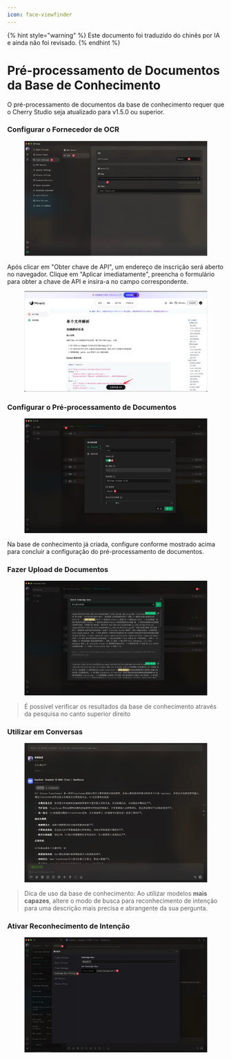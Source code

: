```yaml
---
icon: face-viewfinder
---
```


{% hint style="warning" %}
Este documento foi traduzido do chinês por IA e ainda não foi revisado.
{% endhint %}

# Pré-processamento de Documentos da Base de Conhecimento

O pré-processamento de documentos da base de conhecimento requer que o Cherry Studio seja atualizado para v1.5.0 ou superior.

### Configurar o Fornecedor de OCR

<figure><img src="../.gitbook/assets/CleanShot 2025-06-03 at 11.50.10@2x (1).jpg" alt=""><figcaption></figcaption></figure>

Após clicar em "Obter chave de API", um endereço de inscrição será aberto no navegador. Clique em "Aplicar imediatamente", preencha o formulário para obter a chave de API e insira-a no campo correspondente.

<figure><img src="../.gitbook/assets/CleanShot 2025-06-03 at 11.51.55@2x.jpg" alt=""><figcaption></figcaption></figure>

### Configurar o Pré-processamento de Documentos

<figure><img src="../.gitbook/assets/CleanShot 2025-06-03 at 20.01.03@2x.jpg" alt=""><figcaption></figcaption></figure>

Na base de conhecimento já criada, configure conforme mostrado acima para concluir a configuração do pré-processamento de documentos.

### Fazer Upload de Documentos

<figure><img src="../.gitbook/assets/CleanShot 2025-06-03 at 12.01.59@2x.jpg" alt=""><figcaption></figcaption></figure>

> É possível verificar os resultados da base de conhecimento através da pesquisa no canto superior direito

### Utilizar em Conversas

<figure><img src="../.gitbook/assets/CleanShot 2025-06-03 at 14.11.00@2x.jpg" alt=""><figcaption></figcaption></figure>

> Dica de uso da base de conhecimento: Ao utilizar modelos **mais capazes**, altere o modo de busca para reconhecimento de intenção para uma descrição mais precisa e abrangente da sua pergunta.

### Ativar Reconhecimento de Intenção

<figure><img src="../.gitbook/assets/CleanShot 2025-06-03 at 14.12.47@2x.jpg" alt=""><figcaption></figcaption></figure>